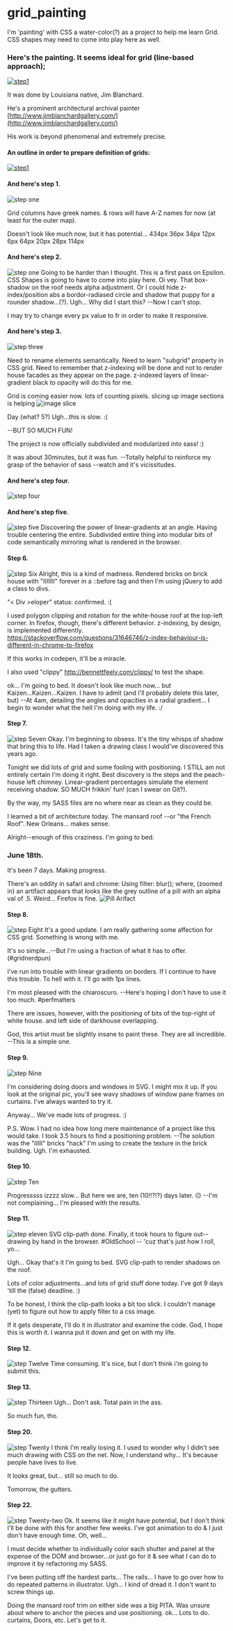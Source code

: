 # grid_painting
I'm 'painting' with CSS a water-color(?) as a project to help me learn Grid.
CSS shapes may need to come into play here as well.

### Here's the painting. It seems ideal for grid (line-based approach);
[![step1](https://github.com/Beauvelop/grid_painting/blob/master/public/steps/original.jpg?raw=true)](https://github.com/Beauvelop/grid_painting/blob/master/public/steps/original.jpg?raw=true)

It was done by Louisiana native, Jim Blanchard.

He's  a prominent architectural archival painter [http://www.jimblanchardgallery.com/](http://www.jimblanchardgallery.com/)

His work is beyond phenomenal and extremely precise.

#### An outline in order to prepare definition of grids:
[![step1](https://github.com/Beauvelop/grid_painting/blob/master/public/steps/outline.png?raw=true)](https://github.com/Beauvelop/grid_painting/blob/master/public/steps/outline.png?raw=true)





#### And here's step 1.
![step one](https://github.com/Beauvelop/grid_painting/blob/master/public/steps/step1.png?raw=true)


Grid columns have greek names.
& rows will have A-Z names for now (at least for the outer map).

Doesn't look like much now, but it has potential...
434px
36px
34px
12px
6px
64px
20px
28px
114px
#### And here's step 2.
![step one](https://github.com/Beauvelop/grid_painting/blob/master/public/steps/step2.png?raw=true)
Going to be harder than I thought. This is a first pass on Epsilon. CSS Shapes is going to have to come into play here. Oi vey. That box-shadow on the roof needs alpha adjustment. Or I could hide z-index/position abs a bordor-radiased circle and shadow that puppy for a rounder shadow...(?). Ugh... Why did I start this? --Now I can't stop.

I may try to change every px value to fr in order to make it responsive.

#### And here's step 3.
![step three](https://github.com/Beauvelop/grid_painting/blob/master/public/steps/step3.png?raw=true)

Need to rename elements semantically.
Need to learn "subgrid" property in CSS grid.
Need to remember that z-indexing will be done and not to render house facades as they appear on the page. z-indexed layers of linear-gradient black to opacity will do this for me.

Grid is coming easier now.
lots of counting pixels.
slicing up image sections is helping
![image slice](https://github.com/Beauvelop/grid_painting/blob/master/public/steps/darkhouse.jpg?raw=true)


Day (what? 5?) Ugh...this is slow. :(

  --BUT SO MUCH FUN!

The project is now officially subdivided and modularized into sass! :)

It was about 30minutes, but it was fun. --Totally helpful to reinforce my grasp of the behavior of sass --watch and it's vicissitudes.

#### And here's step four.
![step four](https://github.com/Beauvelop/grid_painting/blob/master/public/steps/step4.png?raw=true)

#### And here's step five.
![step five](https://github.com/Beauvelop/grid_painting/blob/master/public/steps/step5.png?raw=true)
Discovering the power of linear-gradients at an angle.
Having trouble centering the entire.
Subdivided entire thing into modular bits of code semantically mirroring what is rendered in the browser.

#### Step 6.
![step Six](https://github.com/Beauvelop/grid_painting/blob/master/public/steps/step6.jpg?raw=true)
Alright, this is a kind of madness.
Rendered bricks on brick house with "IIIIIII" forever in a ::before tag and then I'm using jQuery to add a class to divs.

"< Div >eloper" status: confirmed. :(

I used polygon clipping and rotation for the white-house roof at the top-left corner. In firefox, though, there's different behavior. z-indexing, by design, is implemented differently.
https://stackoverflow.com/questions/31646746/z-index-behaviour-is-different-in-chrome-to-firefox

If this works in codepen, it'll be a miracle.

I also used "clippy" http://bennettfeely.com/clippy/ to test the shape.

ok... I'm going to bed. It doesn't look like much now... but Kaizen...Kaizen...Kaizen.
I have to admit (and I'll probably delete this later, but) --At 4am, detailing the angles and opacities in a radial gradient... I begin to wonder what the hell I'm doing with my life. :/

#### Step 7.
![step Seven](https://github.com/Beauvelop/grid_painting/blob/master/public/steps/step7.png?raw=true)
Okay. I'm beginning to obsess. It's the tiny whisps of shadow that bring this to life. Had I taken a drawing class I would've discovered this years ago.

Tonight we did lots of grid and some fooling with positioning. I STILL am not entirely certain I'm doing it right.
Best discovery is the steps and the peach-house left chimney. Linear-gradient percentages simulate the element receiving shadow. SO MUCH frikkin' fun! (can I swear on Git?).

By the way, my SASS files are no where near as clean as they could be.

I learned a bit of architecture today. The mansard roof --or "the French Roof". New Orleans... makes sense.

Alright--enough of this craziness. I'm going to bed.

### June 18th.
It's been 7 days. Making progress.

There's an oddity in safari and chrome:
Using filter: blur(); where, (zoomed in) an artifact appears that looks like the grey outline of a pill with an alpha val of .5.
Weird...
Firefox is fine.
![Pill Arifact](https://github.com/Beauvelop/grid_painting/blob/master/public/steps/pill.png?raw=true)


#### Step 8.
![step Eight](https://github.com/Beauvelop/grid_painting/blob/master/public/steps/step8.png?raw=true)
It's a good update. I am really gathering some affection for CSS grid. Something is wrong with me.

It's so simple...--But I'm using a fraction of what it has to offer. (#gridnerdpun)

I've run into trouble with linear gradients on borders. If I continue to have this trouble. To hell with it. I'll go with 1px lines.

I'm most pleased with the chiaroscuro. --Here's hoping I don't have to use it too much. #perfmatters

There are issues, however, with the positioning of bits of the top-right of white house. and left side of darkhouse overlapping.

God, this artist must be slightly insane to paint these. They are all incredible. --This is a simple one.

#### Step 9.
![step Nine](https://github.com/Beauvelop/grid_painting/blob/master/public/steps/step9.jpg?raw=true)

I'm considering doing doors and windows in SVG. I might mix it up. If you look at the original pic, you'll see wavy shadows of window pane frames on curtains. I've always wanted to try it.

Anyway... We've made lots of progress. :)

P.S.
Wow. I had no idea how long mere maintenance of a project like this would take. I took 3.5 hours to find a positioning problem. --The solution was the "IIIII" bricks "hack" I'm using to create the texture in the brick building. Ugh.
I'm exhausted.

#### Step 10.
![step Ten](https://github.com/Beauvelop/grid_painting/blob/master/public/steps/step10.png?raw=true)

Progresssss izzzz slow... But here we are, ten (10!!?!?) days later. ☹️
--I'm not complaining... I'm pleased with the results.

#### Step 11.
![step eleven](https://github.com/Beauvelop/grid_painting/blob/master/public/steps/step11.png?raw=true)
SVG clip-path done. Finally, it took hours to figure out--drawing by hand in the browser. #OldSchool -- 'cuz that's just how I roll, yo...

Ugh... Okay that's it I'm going to bed. SVG clip-path to render shadows on the roof.

Lots of color adjustments...and lots of grid stuff done today. I've got 9 days 'till the (false) deadline. :)

To be honest, I think the clip-path looks a bit too slick. I couldn't manage (yet) to figure out how to apply filter to a css image.

If it gets desperate, I'll do it in illustrator and examine the code.
God, I hope this is worth it. I wanna put it down and get on with my life.

#### Step 12.
![step Twelve](https://github.com/Beauvelop/grid_painting/blob/master/public/steps/step12.png?raw=true)
Time consuming. It's nice, but I don't think i'm going to submit this.

#### Step 13.
![step Thirteen](https://github.com/Beauvelop/grid_painting/blob/master/public/steps/step13.png?raw=true)
Ugh... Don't ask.
Total pain in the ass.

So much fun, tho.

#### Step 20.
![step Twenty](https://github.com/Beauvelop/grid_painting/blob/master/public/steps/step20.png?raw=true)
I think I'm really losing it. I used to wonder why I didn't see much drawing with CSS on the net. Now, I understand why... It's because people have lives to live.

It looks great, but... still so much to do.

Tomorrow, the gutters.

#### Step 22.
![step Twenty-two](https://github.com/Beauvelop/grid_painting/blob/master/public/steps/step22.png?raw=true)
Ok. It seems like it might have potential, but I don't think I'll be done with this for another few weeks. I've got animation to do & I just don't have enough time. Oh, well...

I must decide whether to individually color each shutter and panel at the expense of the DOM and browser...or just go for it & see what I can do to improve it by refactoring my SASS.

I've been putting off the hardest parts... The rails... I have to go over how to do repeated patterns in illustrator. Ugh... I kind of dread it. I don't want to screw things up.

Doing the mansard roof trim on either side was a big PITA. Was unsure about where to anchor the pieces and use positioning.
ok... Lots to do.
curtains, Doors, etc. Let's get to it.
